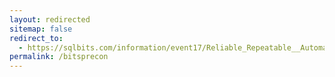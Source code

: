 ```yaml
---
layout: redirected
sitemap: false
redirect_to:
  - https://sqlbits.com/information/event17/Reliable_Repeatable__Automated_PowerShell_for_DBAs/trainingdetails.aspx
permalink: /bitsprecon
---
```

